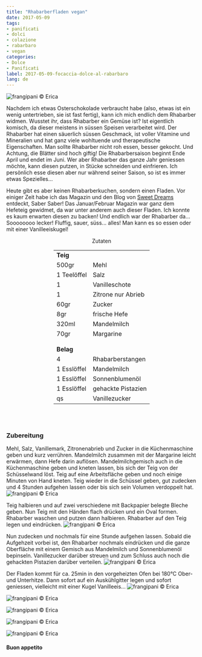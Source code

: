 ```yaml
---
title: "Rhabarberfladen vegan"
date: 2017-05-09
tags:
- panificati
- dolci
- colazione 
- rabarbaro
- vegan
categories:
- Dolce
- Panificati  
label: 2017-05-09-focaccia-dolce-al-rabarbaro
lang: de
---
```

![](../2017-05-09-focaccia-dolce-al-rabarbaro/header.jpg "frangipani © Erica")

Nachdem ich etwas Osterschokolade verbraucht habe (also, etwas ist ein wenig untertrieben, sie ist fast fertig), kann ich mich endlich dem Rhabarber widmen. Wusstet ihr, dass Rhabarber ein Gemüse ist? Ist eigentlich komisch, da dieser meistens in süssen Speisen verarbeitet wird. Der Rhabarber hat einen säuerlich süssen Geschmack, ist voller Vitamine und Mineralien und hat ganz viele wohltuende und therapeutische Eigenschaften. Man sollte Rhabarber nicht roh essen, besser gekocht. Und Achtung, die Blätter sind hoch giftig! Die Rhabarbersaison beginnt Ende April und endet im Juni. Wer aber Rhabarber das ganze Jahr geniessen möchte, kann diesen putzen, in Stücke schneiden und einfrieren. Ich persönlich esse diesen aber nur während seiner Saison, so ist es immer etwas Spezielles...

Heute gibt es aber keinen Rhabarberkuchen, sondern einen Fladen. Vor einiger Zeit habe ich das Magazin und den Blog von <a href="http://www.sweet-dreams-blog.de" target="_blank">Sweet Dreams</a> entdeckt, Saber Saber! Das Januar/Februar Magazin war ganz dem Hefeteig gewidmet, da war unter anderem auch dieser Fladen. Ich konnte es kaum erwarten diesen zu backen! Und endlich war der Rhabarber da... Soooooooo lecker! Fluffig, sauer, süss... alles! Man kann es so essen oder mit einer Vanilleeiskugel!

<div id="wrapper" style="text-align: center">
  <div id="yourdiv" style="display: inline-block;">
    <div class="ingredients">
      <div class="ingredients-title">Zutaten</div>
      <table>
        <tbody>
          <tr>          
            <td colspan="2"><b>Teig</b></td>
          </tr>      
          <tr>
            <td>500gr</td>
            <td>Mehl</td>
          </tr>
          <tr>
            <td>1 Teelöffel</td>
            <td>Salz</td>
          </tr>
          <tr>
            <td>1</td>
            <td>Vanilleschote</td>
          </tr>
          <tr>
            <td>1</td>
            <td>Zitrone nur Abrieb</td>
          </tr>
          <tr>
            <td>60gr</td>
            <td>Zucker</td>
          </tr>
          <tr>
            <td>8gr</td>
            <td>frische Hefe</td>
          </tr>
          <tr>
            <td>320ml</td>
            <td>Mandelmilch</td>
          </tr>
          <tr>
            <td>70gr</td>
            <td>Margarine</td>        
          </tr>
          <tr style="height: 15px;"></tr>
          <tr>          
            <td colspan="2"><b>Belag</b></td>
          </tr>      
          <tr>
            <td>4</td>
            <td>Rhabarberstangen</td>
          </tr>
          <tr>
            <td>1 Esslöffel</td>
            <td>Mandelmilch</td>        
          </tr>
          <tr>
            <td>1 Esslöffel</td>
            <td>Sonnenblumenöl</td>
          </tr>
          <tr>
            <td>1 Esslöffel</td>
            <td>gehackte Pistazien</td>        
          </tr>
          <tr>
            <td>qs</td>
            <td>Vanillezucker</td>
          </tr>
        </tbody>
      </table>
      <br></br>
    </div>
  </div>
</div>


<h3>
  <font color="grey">
    <i class="fa fa-cogs"></i>
  </font> Zubereitung
</h3>

Mehl, Salz, Vanillemark, Zitronenabrieb und Zucker in die Küchenmaschine geben und kurz verrühren. Mandelmilch zusammen mit der Margarine leicht erwärmen, dann Hefe darin auflösen. Mandelmilchgemisch auch in die Küchenmaschine geben und kneten lassen, bis sich der Teig von der Schüsselwand löst. Teig auf eine Arbeitsfläche geben und noch einige Minuten von Hand kneten. Teig wieder in die Schüssel geben, gut zudecken und 4 Stunden aufgehen lassen oder bis sich sein Volumen verdoppelt hat.
![](../2017-05-09-focaccia-dolce-al-rabarbaro/impasto.jpg "frangipani © Erica")

Teig halbieren und auf zwei verschiedene mit Backpapier belegte Bleche geben. Nun Teig mit den Händen flach drücken und ein Oval formen. Rhabarber waschen und putzen dann halbieren. Rhabarber auf den Teig legen und eindrücken. 
![](../2017-05-09-focaccia-dolce-al-rabarbaro/teglia.jpg "frangipani © Erica")

Nun zudecken und nochmals für eine Stunde aufgehen lassen. Sobald die Aufgehzeit vorbei ist, den Rhabarber nochmals eindrücken und die ganze Oberfläche mit einem Gemisch aus Mandelmilch und Sonnenblumenöl bepinseln. Vanillezucker darüber streuen und zum Schluss auch noch die gehackten Pistazien darüber verteilen.
![](../2017-05-09-focaccia-dolce-al-rabarbaro/tegliafinita.jpg "frangipani © Erica")

Der Fladen kommt für ca. 25min in den vorgeheizten Ofen bei 180°C Ober- und Unterhitze. Dann sofort auf ein Auskühlgitter legen und sofort geniessen, vielleicht mit einer Kugel Vanilleeis...
![](../2017-05-09-focaccia-dolce-al-rabarbaro/risultato1.jpg "frangipani © Erica")

![](../2017-05-09-focaccia-dolce-al-rabarbaro/risultato2.jpg "frangipani © Erica")

![](../2017-05-09-focaccia-dolce-al-rabarbaro/risultato3.jpg "frangipani © Erica")

![](../2017-05-09-focaccia-dolce-al-rabarbaro/risultato4.jpg "frangipani © Erica")

![](../2017-05-09-focaccia-dolce-al-rabarbaro/risultato5.jpg "frangipani © Erica")

<h4>Buon appetito
  <font color="red">
    <i class="fa fa-smile-o"></i>
  </font>
</h4>